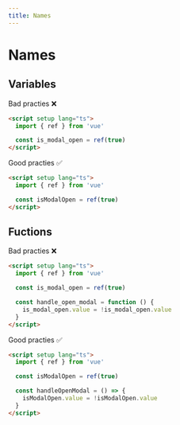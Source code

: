 ```yaml
---
title: Names
---
```


# Names

## Variables

Bad practies :x:

```html
<script setup lang="ts">
  import { ref } from 'vue'

  const is_modal_open = ref(true)
</script>
```

Good practies :white_check_mark:

```html
<script setup lang="ts">
  import { ref } from 'vue'

  const isModalOpen = ref(true)
</script>
```

## Fuctions

Bad practies :x:

```html
<script setup lang="ts">
  import { ref } from 'vue'

  const is_modal_open = ref(true)

  const handle_open_modal = function () {
    is_modal_open.value = !is_modal_open.value
  }
</script>
```

Good practies :white_check_mark:

```html
<script setup lang="ts">
  import { ref } from 'vue'

  const isModalOpen = ref(true)

  const handleOpenModal = () => {
    isModalOpen.value = !isModalOpen.value
  }
</script>
```
